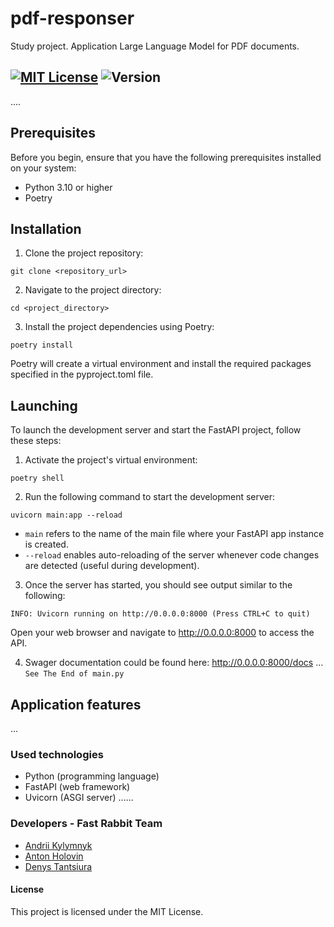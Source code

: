 # pdf-responser
Study project. Application Large Language Model for PDF documents.

[![MIT License](https://img.shields.io/badge/license-MIT-green)](https://github.com/DenysTantsiura/pdf-responser/blob/main/LICENSE.md)
![Version](https://img.shields.io/badge/version-v0.1.0-green)
--

....

## Prerequisites
Before you begin, ensure that you have the following prerequisites installed on your system:

- Python 3.10 or higher
- Poetry

## Installation
1. Clone the project repository:
```
git clone <repository_url>
```

2. Navigate to the project directory:
```
cd <project_directory>
```
3. Install the project dependencies using Poetry:
```
poetry install
```
Poetry will create a virtual environment and install the required packages specified in the pyproject.toml file.

## Launching
To launch the development server and start the FastAPI project, follow these steps:

1. Activate the project's virtual environment:
```
poetry shell
```
2. Run the following command to start the development server:
```
uvicorn main:app --reload
```
- ```main``` refers to the name of the main file where your FastAPI app instance is created.
- ```--reload``` enables auto-reloading of the server whenever code changes are detected (useful during development).
3. Once the server has started, you should see output similar to the following:

```
INFO: Uvicorn running on http://0.0.0.0:8000 (Press CTRL+C to quit)
```
Open your web browser and navigate to http://0.0.0.0:8000 to access the API.

4. Swager documentation could be found here: http://0.0.0.0:8000/docs
...
```See The End of main.py```

## Application features

...


### Used technologies
- Python (programming language)
- FastAPI (web framework)
- Uvicorn (ASGI server)
......


### Developers - Fast Rabbit Team
- [Andrii Kylymnyk](https://github.com/theneonwhale)
- [Anton Holovin](https://github.com/Unfeir)
- [Denys Tantsiura](https://github.com/DenysTantsiura)

#### License
This project is licensed under the MIT License.

